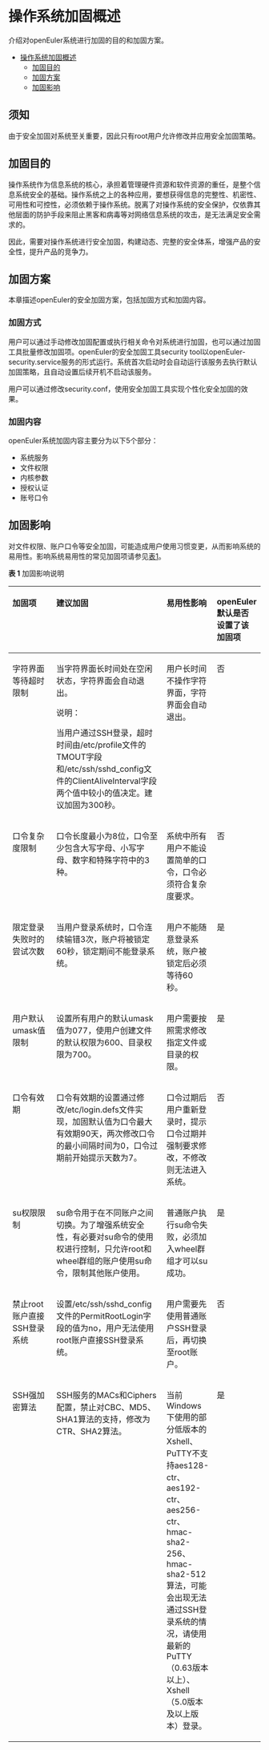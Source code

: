 
# 操作系统加固概述

介绍对openEuler系统进行加固的目的和加固方案。
<!-- TOC -->

- [操作系统加固概述](#操作系统加固概述)
    - [加固目的](#加固目的)
    - [加固方案](#加固方案)
    - [加固影响](#加固影响)

<!-- /TOC -->

## 须知

由于安全加固对系统至关重要，因此只有root用户允许修改并应用安全加固策略。

## 加固目的

操作系统作为信息系统的核心，承担着管理硬件资源和软件资源的重任，是整个信息系统安全的基础。操作系统之上的各种应用，要想获得信息的完整性、机密性、可用性和可控性，必须依赖于操作系统。脱离了对操作系统的安全保护，仅依靠其他层面的防护手段来阻止黑客和病毒等对网络信息系统的攻击，是无法满足安全需求的。

因此，需要对操作系统进行安全加固，构建动态、完整的安全体系，增强产品的安全性，提升产品的竞争力。

## 加固方案

本章描述openEuler的安全加固方案，包括加固方式和加固内容。

### 加固方式

用户可以通过手动修改加固配置或执行相关命令对系统进行加固，也可以通过加固工具批量修改加固项。openEuler的安全加固工具security tool以openEuler-security.service服务的形式运行。系统首次启动时会自动运行该服务去执行默认加固策略，且自动设置后续开机不启动该服务。

用户可以通过修改security.conf，使用安全加固工具实现个性化安全加固的效果。

### 加固内容

openEuler系统加固内容主要分为以下5个部分：

-   系统服务
-   文件权限
-   内核参数
-   授权认证
-   账号口令

## 加固影响

对文件权限、账户口令等安全加固，可能造成用户使用习惯变更，从而影响系统的易用性。影响系统易用性的常见加固项请参见[表1](#zh-cn_topic_0152100325_ta4a48f54ff2849ada7845e2380209917)。

**表 1**  加固影响说明

<a name="zh-cn_topic_0152100325_ta4a48f54ff2849ada7845e2380209917"></a>
<table><thead align="left"><tr id="zh-cn_topic_0152100325_rd05d3faa5e5447ccacdcafdd6794f2e3"><th class="cellrowborder" valign="top" width="17.47%" id="mcps1.2.5.1.1"><p id="zh-cn_topic_0152100325_aa598371d67174f45b67422097655cb23"><a name="zh-cn_topic_0152100325_aa598371d67174f45b67422097655cb23"></a><a name="zh-cn_topic_0152100325_aa598371d67174f45b67422097655cb23"></a><strong id="zh-cn_topic_0152100325_ac6b67d9cfcbf44fe8b49f1d268700a9d"><a name="zh-cn_topic_0152100325_ac6b67d9cfcbf44fe8b49f1d268700a9d"></a><a name="zh-cn_topic_0152100325_ac6b67d9cfcbf44fe8b49f1d268700a9d"></a>加固项</strong></p>
</th>
<th class="cellrowborder" valign="top" width="43.78%" id="mcps1.2.5.1.2"><p id="zh-cn_topic_0152100325_a2c8372c081c8445da060b863a7b95513"><a name="zh-cn_topic_0152100325_a2c8372c081c8445da060b863a7b95513"></a><a name="zh-cn_topic_0152100325_a2c8372c081c8445da060b863a7b95513"></a><strong id="b112001513133718"><a name="b112001513133718"></a><a name="b112001513133718"></a>建议加固</strong></p>
</th>
<th class="cellrowborder" valign="top" width="19.98%" id="mcps1.2.5.1.3"><p id="zh-cn_topic_0152100325_afe5f3d1fd3b840e4ad29ac79834b6b4d"><a name="zh-cn_topic_0152100325_afe5f3d1fd3b840e4ad29ac79834b6b4d"></a><a name="zh-cn_topic_0152100325_afe5f3d1fd3b840e4ad29ac79834b6b4d"></a><strong id="zh-cn_topic_0152100325_aacc02ab463b542e1bb338eb184c6422b"><a name="zh-cn_topic_0152100325_aacc02ab463b542e1bb338eb184c6422b"></a><a name="zh-cn_topic_0152100325_aacc02ab463b542e1bb338eb184c6422b"></a>易用性影响</strong></p>
</th>
<th class="cellrowborder" valign="top" width="18.77%" id="mcps1.2.5.1.4"><p id="p108711712131813"><a name="p108711712131813"></a><a name="p108711712131813"></a><strong id="b10370183121916"><a name="b10370183121916"></a><a name="b10370183121916"></a>openEuler默认是否设置了该加固项</strong></p>
</th>
</tr>
</thead>
<tbody><tr id="zh-cn_topic_0152100325_rcc11b04ab3a74cccad4589056df780a4"><td class="cellrowborder" valign="top" width="17.47%" headers="mcps1.2.5.1.1 "><p id="zh-cn_topic_0152100325_a76ea162dd00d4e7eae92a5d69cc8cd38"><a name="zh-cn_topic_0152100325_a76ea162dd00d4e7eae92a5d69cc8cd38"></a><a name="zh-cn_topic_0152100325_a76ea162dd00d4e7eae92a5d69cc8cd38"></a>字符界面等待超时限制</p>
</td>
<td class="cellrowborder" valign="top" width="43.78%" headers="mcps1.2.5.1.2 "><p id="zh-cn_topic_0152100325_adce9785c0c64448ca37abfcc273a40d3"><a name="zh-cn_topic_0152100325_adce9785c0c64448ca37abfcc273a40d3"></a><a name="zh-cn_topic_0152100325_adce9785c0c64448ca37abfcc273a40d3"></a>当字符界面长时间处在空闲状态，字符界面会自动退出。</p>
<div class="note" id="zh-cn_topic_0152100325_n7431bf82009941eeba404af555e7ba11"><a name="zh-cn_topic_0152100325_n7431bf82009941eeba404af555e7ba11"></a><a name="zh-cn_topic_0152100325_n7431bf82009941eeba404af555e7ba11"></a><span class="notetitle"> 说明： </span><div class="notebody"><p id="zh-cn_topic_0152100325_aa4edbe9f869b4ab4acc5e75d502c2b9f"><a name="zh-cn_topic_0152100325_aa4edbe9f869b4ab4acc5e75d502c2b9f"></a><a name="zh-cn_topic_0152100325_aa4edbe9f869b4ab4acc5e75d502c2b9f"></a>当用户通过SSH登录，超时时间由/etc/profile文件的TMOUT字段和/etc/ssh/sshd_config文件的ClientAliveInterval字段两个值中较小的值决定。建议加固为300秒。</p>
</div></div>
</td>
<td class="cellrowborder" valign="top" width="19.98%" headers="mcps1.2.5.1.3 "><p id="zh-cn_topic_0152100325_a6342ce9d0b414cd08795e70da9a743bc"><a name="zh-cn_topic_0152100325_a6342ce9d0b414cd08795e70da9a743bc"></a><a name="zh-cn_topic_0152100325_a6342ce9d0b414cd08795e70da9a743bc"></a>用户长时间不操作字符界面，字符界面会自动退出。</p>
</td>
<td class="cellrowborder" valign="top" width="18.77%" headers="mcps1.2.5.1.4 "><p id="p1887111261814"><a name="p1887111261814"></a><a name="p1887111261814"></a>否</p>
</td>
</tr>
<tr id="zh-cn_topic_0152100325_r0c042a2ace8c435d9cfaac208f7b1107"><td class="cellrowborder" valign="top" width="17.47%" headers="mcps1.2.5.1.1 "><p id="zh-cn_topic_0152100325_a9c95c3635d6445718bb8a21d22791e7b"><a name="zh-cn_topic_0152100325_a9c95c3635d6445718bb8a21d22791e7b"></a><a name="zh-cn_topic_0152100325_a9c95c3635d6445718bb8a21d22791e7b"></a>口令复杂度限制</p>
</td>
<td class="cellrowborder" valign="top" width="43.78%" headers="mcps1.2.5.1.2 "><p id="zh-cn_topic_0152100325_a6783904402a54b7996f1e127a59b3940"><a name="zh-cn_topic_0152100325_a6783904402a54b7996f1e127a59b3940"></a><a name="zh-cn_topic_0152100325_a6783904402a54b7996f1e127a59b3940"></a>口令长度最小为8位，口令至少包含大写字母、小写字母、数字和特殊字符中的3种。</p>
</td>
<td class="cellrowborder" valign="top" width="19.98%" headers="mcps1.2.5.1.3 "><p id="zh-cn_topic_0152100325_a8c83cd5f19144126b7774330f00551ee"><a name="zh-cn_topic_0152100325_a8c83cd5f19144126b7774330f00551ee"></a><a name="zh-cn_topic_0152100325_a8c83cd5f19144126b7774330f00551ee"></a>系统中所有用户不能设置简单的口令，口令必须符合复杂度要求。</p>
</td>
<td class="cellrowborder" valign="top" width="18.77%" headers="mcps1.2.5.1.4 "><p id="p88711112161811"><a name="p88711112161811"></a><a name="p88711112161811"></a>否</p>
</td>
</tr>
<tr id="zh-cn_topic_0152100325_r9b2a4f8916f145418c1da9a0c73f5d61"><td class="cellrowborder" valign="top" width="17.47%" headers="mcps1.2.5.1.1 "><p id="zh-cn_topic_0152100325_a0d982775f49c4dd7a8270a00ee40e7ba"><a name="zh-cn_topic_0152100325_a0d982775f49c4dd7a8270a00ee40e7ba"></a><a name="zh-cn_topic_0152100325_a0d982775f49c4dd7a8270a00ee40e7ba"></a>限定登录失败时的尝试次数</p>
</td>
<td class="cellrowborder" valign="top" width="43.78%" headers="mcps1.2.5.1.2 "><p id="zh-cn_topic_0152100325_ad5d6ed296d0c425e8a8bb3c539b9fa65"><a name="zh-cn_topic_0152100325_ad5d6ed296d0c425e8a8bb3c539b9fa65"></a><a name="zh-cn_topic_0152100325_ad5d6ed296d0c425e8a8bb3c539b9fa65"></a>当用户登录系统时，口令连续输错3次，账户将被锁定60秒，锁定期间不能登录系统。</p>
</td>
<td class="cellrowborder" valign="top" width="19.98%" headers="mcps1.2.5.1.3 "><p id="zh-cn_topic_0152100325_ae40c3acc85fb45b8bca23ca57a841a9a"><a name="zh-cn_topic_0152100325_ae40c3acc85fb45b8bca23ca57a841a9a"></a><a name="zh-cn_topic_0152100325_ae40c3acc85fb45b8bca23ca57a841a9a"></a>用户不能随意登录系统，账户被锁定后必须等待60秒。</p>
</td>
<td class="cellrowborder" valign="top" width="18.77%" headers="mcps1.2.5.1.4 "><p id="p14871312171816"><a name="p14871312171816"></a><a name="p14871312171816"></a>是</p>
</td>
</tr>
<tr id="zh-cn_topic_0152100325_rcc94b95d96b241aa8ff86a1e35651c93"><td class="cellrowborder" valign="top" width="17.47%" headers="mcps1.2.5.1.1 "><p id="zh-cn_topic_0152100325_a50777c5e7fb04d4aa0b2b6e7a462eda5"><a name="zh-cn_topic_0152100325_a50777c5e7fb04d4aa0b2b6e7a462eda5"></a><a name="zh-cn_topic_0152100325_a50777c5e7fb04d4aa0b2b6e7a462eda5"></a>用户默认umask值限制</p>
</td>
<td class="cellrowborder" valign="top" width="43.78%" headers="mcps1.2.5.1.2 "><p id="zh-cn_topic_0152100325_a5ed2cfd9a2f94f1299195787c8e57c58"><a name="zh-cn_topic_0152100325_a5ed2cfd9a2f94f1299195787c8e57c58"></a><a name="zh-cn_topic_0152100325_a5ed2cfd9a2f94f1299195787c8e57c58"></a>设置所有用户的默认umask值为077，使用户创建文件的默认权限为600、目录权限为700。</p>
</td>
<td class="cellrowborder" valign="top" width="19.98%" headers="mcps1.2.5.1.3 "><p id="zh-cn_topic_0152100325_aa9ebce6d92aa431ab74b1aae74ac4fcd"><a name="zh-cn_topic_0152100325_aa9ebce6d92aa431ab74b1aae74ac4fcd"></a><a name="zh-cn_topic_0152100325_aa9ebce6d92aa431ab74b1aae74ac4fcd"></a>用户需要按照需求修改指定文件或目录的权限。</p>
</td>
<td class="cellrowborder" valign="top" width="18.77%" headers="mcps1.2.5.1.4 "><p id="p487281201814"><a name="p487281201814"></a><a name="p487281201814"></a>是</p>
</td>
</tr>
<tr id="zh-cn_topic_0152100325_ree47c9608d3f4fac9022789cd35ce7f5"><td class="cellrowborder" valign="top" width="17.47%" headers="mcps1.2.5.1.1 "><p id="zh-cn_topic_0152100325_ac3b034f91adb4945a27db1bdc437b5b1"><a name="zh-cn_topic_0152100325_ac3b034f91adb4945a27db1bdc437b5b1"></a><a name="zh-cn_topic_0152100325_ac3b034f91adb4945a27db1bdc437b5b1"></a>口令有效期</p>
</td>
<td class="cellrowborder" valign="top" width="43.78%" headers="mcps1.2.5.1.2 "><p id="zh-cn_topic_0152100325_a24e70a421e174b9187ccffcdf1b9138e"><a name="zh-cn_topic_0152100325_a24e70a421e174b9187ccffcdf1b9138e"></a><a name="zh-cn_topic_0152100325_a24e70a421e174b9187ccffcdf1b9138e"></a>口令有效期的设置通过修改/etc/login.defs文件实现，加固默认值为口令最大有效期90天，两次修改口令的最小间隔时间为0，口令过期前开始提示天数为7。</p>
</td>
<td class="cellrowborder" valign="top" width="19.98%" headers="mcps1.2.5.1.3 "><p id="zh-cn_topic_0152100325_a7233484114994985a35c9b75eeb0b299"><a name="zh-cn_topic_0152100325_a7233484114994985a35c9b75eeb0b299"></a><a name="zh-cn_topic_0152100325_a7233484114994985a35c9b75eeb0b299"></a>口令过期后用户重新登录时，提示口令过期并强制要求修改，不修改则无法进入系统。</p>
</td>
<td class="cellrowborder" valign="top" width="18.77%" headers="mcps1.2.5.1.4 "><p id="p587214122187"><a name="p587214122187"></a><a name="p587214122187"></a>否</p>
</td>
</tr>
<tr id="zh-cn_topic_0152100325_r5d69e50d053640c2b229d2dbc29642f1"><td class="cellrowborder" valign="top" width="17.47%" headers="mcps1.2.5.1.1 "><p id="zh-cn_topic_0152100325_a7ded50eeee264e05a0ddff3830d594e8"><a name="zh-cn_topic_0152100325_a7ded50eeee264e05a0ddff3830d594e8"></a><a name="zh-cn_topic_0152100325_a7ded50eeee264e05a0ddff3830d594e8"></a>su权限限制</p>
</td>
<td class="cellrowborder" valign="top" width="43.78%" headers="mcps1.2.5.1.2 "><p id="zh-cn_topic_0152100325_aba8c12e1e43549898d42faaabcd0fa90"><a name="zh-cn_topic_0152100325_aba8c12e1e43549898d42faaabcd0fa90"></a><a name="zh-cn_topic_0152100325_aba8c12e1e43549898d42faaabcd0fa90"></a>su命令用于在不同账户之间切换。为了增强系统安全性，有必要对su命令的使用权进行控制，只允许root和wheel群组的账户使用su命令，限制其他账户使用。</p>
</td>
<td class="cellrowborder" valign="top" width="19.98%" headers="mcps1.2.5.1.3 "><p id="zh-cn_topic_0152100325_a68be3c8524bb4cd488cc6c538b0661f9"><a name="zh-cn_topic_0152100325_a68be3c8524bb4cd488cc6c538b0661f9"></a><a name="zh-cn_topic_0152100325_a68be3c8524bb4cd488cc6c538b0661f9"></a>普通账户执行su命令失败，必须加入wheel群组才可以su成功。</p>
</td>
<td class="cellrowborder" valign="top" width="18.77%" headers="mcps1.2.5.1.4 "><p id="p1987211281816"><a name="p1987211281816"></a><a name="p1987211281816"></a>是</p>
</td>
</tr>
<tr id="zh-cn_topic_0152100325_r5044dfb012a24c14a3efe3b3cb6046c6"><td class="cellrowborder" valign="top" width="17.47%" headers="mcps1.2.5.1.1 "><p id="zh-cn_topic_0152100325_a1e891409915f4242b274bc4677ce60a0"><a name="zh-cn_topic_0152100325_a1e891409915f4242b274bc4677ce60a0"></a><a name="zh-cn_topic_0152100325_a1e891409915f4242b274bc4677ce60a0"></a>禁止root账户直接SSH登录系统</p>
</td>
<td class="cellrowborder" valign="top" width="43.78%" headers="mcps1.2.5.1.2 "><p id="zh-cn_topic_0152100325_aa976bce2f5dd47e3b3b1166cac4e16fd"><a name="zh-cn_topic_0152100325_aa976bce2f5dd47e3b3b1166cac4e16fd"></a><a name="zh-cn_topic_0152100325_aa976bce2f5dd47e3b3b1166cac4e16fd"></a>设置/etc/ssh/sshd_config文件的PermitRootLogin字段的值为no，用户无法使用root账户直接SSH登录系统。</p>
</td>
<td class="cellrowborder" valign="top" width="19.98%" headers="mcps1.2.5.1.3 "><p id="zh-cn_topic_0152100325_aa653f882efc44a079dd857ac47e1a5a7"><a name="zh-cn_topic_0152100325_aa653f882efc44a079dd857ac47e1a5a7"></a><a name="zh-cn_topic_0152100325_aa653f882efc44a079dd857ac47e1a5a7"></a>用户需要先使用普通账户SSH登录后，再切换至root账户。</p>
</td>
<td class="cellrowborder" valign="top" width="18.77%" headers="mcps1.2.5.1.4 "><p id="p187217122180"><a name="p187217122180"></a><a name="p187217122180"></a>否</p>
</td>
</tr>
<tr id="zh-cn_topic_0152100325_ra727376cfffd41abbda239e56ea04031"><td class="cellrowborder" valign="top" width="17.47%" headers="mcps1.2.5.1.1 "><p id="zh-cn_topic_0152100325_adb83e79e22404a0e82401e9f1f77f902"><a name="zh-cn_topic_0152100325_adb83e79e22404a0e82401e9f1f77f902"></a><a name="zh-cn_topic_0152100325_adb83e79e22404a0e82401e9f1f77f902"></a>SSH强加密算法</p>
</td>
<td class="cellrowborder" valign="top" width="43.78%" headers="mcps1.2.5.1.2 "><p id="zh-cn_topic_0152100325_a99f4aab13c1a4b1eaf932d1e68a4db05"><a name="zh-cn_topic_0152100325_a99f4aab13c1a4b1eaf932d1e68a4db05"></a><a name="zh-cn_topic_0152100325_a99f4aab13c1a4b1eaf932d1e68a4db05"></a>SSH服务的MACs和Ciphers配置，禁止对CBC、MD5、SHA1算法的支持，修改为CTR、SHA2算法。</p>
</td>
<td class="cellrowborder" valign="top" width="19.98%" headers="mcps1.2.5.1.3 "><p id="zh-cn_topic_0152100325_a6fb7c8685ec84d5abcf280ef6b2e2c36"><a name="zh-cn_topic_0152100325_a6fb7c8685ec84d5abcf280ef6b2e2c36"></a><a name="zh-cn_topic_0152100325_a6fb7c8685ec84d5abcf280ef6b2e2c36"></a>当前Windows下使用的部分低版本的Xshell、PuTTY不支持aes128-ctr、aes192-ctr、aes256-ctr、hmac-sha2-256、hmac-sha2-512算法，可能会出现无法通过SSH登录系统的情况，请使用最新的PuTTY（0.63版本以上）、Xshell（5.0版本及以上版本）登录。</p>
</td>
<td class="cellrowborder" valign="top" width="18.77%" headers="mcps1.2.5.1.4 "><p id="p68721712101814"><a name="p68721712101814"></a><a name="p68721712101814"></a>是</p>
</td>
</tr>
</tbody>
</table>

